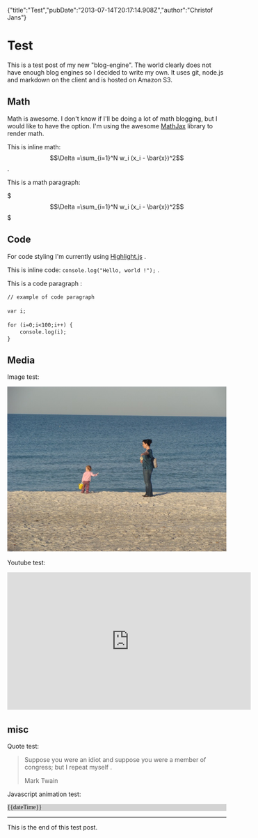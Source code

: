 {"title":"Test","pubDate":"2013-07-14T20:17:14.908Z","author":"Christof Jans"}

# Test

This is a test post of my new "blog-engine". The world clearly does not have enough blog engines so I decided to write my own. It uses git, node.js and markdown on the client and is hosted on Amazon S3.

## Math

Math is awesome. I don't know if I'll be doing a lot of math blogging, but I would like to have the option. I'm using the awesome [MathJax](http://www.mathjax.org) library to render math.

This is inline math: $$\Delta =\sum_{i=1}^N w_i (x_i - \bar{x})^2$$ .  

This is a math paragraph:  

$$$\Delta =\sum_{i=1}^N w_i (x_i - \bar{x})^2$$$  

## Code 

For code styling I'm currently using [Highlight.js](http://softwaremaniacs.org/soft/highlight/en/) .

This is inline code: `console.log("Hello, world !");` .  

This is a code paragraph :

    
    // example of code paragraph
    
    var i;

    for (i=0;i<100;i++) {
        console.log(i);
    }
    

## Media

Image test:

<img src="beach.jpg" />

Youtube test:

<iframe width="560" height="315" src="http://www.youtube.com/embed/JrQ0qMRZ_1Q" frameborder="0" allowfullscreen></iframe>  

## misc

Quote test:

> Suppose you were an idiot and
> suppose you were a member of congress;
> but I repeat myself .
>
> Mark Twain

Javascript animation test:

<div data-ng-controller='controller' style="font-family:monospaced;background-color:lightgray">{{dateTime}}</div>

------

This is the end of this test post.  

<script type="text/javascript">
    var controller = function ($scope, $timeout) {
        var updateDate = function () {
            $scope.dateTime = (new Date()).toString();
            $timeout(updateDate, 300);
        };
        updateDate();
    };
</script>